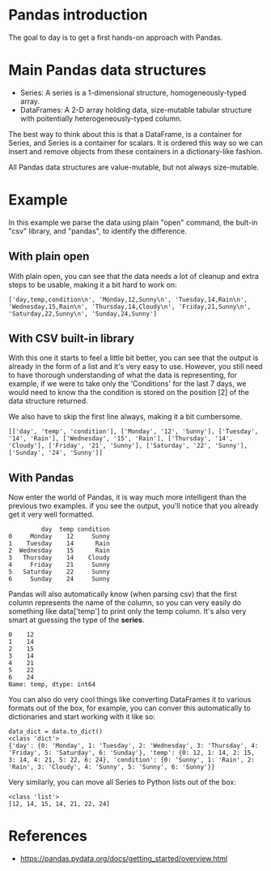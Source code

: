 # Pandas introduction

The goal to day is to get a first hands-on approach with Pandas.

# Main Pandas data structures
* Series: A series is a 1-dimensional structure, homogeneously-typed array.
* DataFrames: A 2-D array holding data, size-mutable tabular structure with poitentially heterogeneously-typed column.


The best way to think about this is that a DataFrame, is a container for Series, and Series
is a container for scalars. It is ordered this way so we can insert and remove objects from
these containers in a dictionary-like fashion.

All Pandas data structures are value-mutable, but not always size-mutable.

# Example

In this example we parse the data using plain "open" command, the bult-in "csv" library,
and "pandas", to identify the difference.

## With plain open
With plain open, you can see that the data needs a lot of cleanup and extra steps to be usable,
making it a bit hard to work on:
```
['day,temp,condition\n', 'Monday,12,Sunny\n', 'Tuesday,14,Rain\n', 'Wednesday,15,Rain\n', 'Thursday,14,Cloudy\n', 'Friday,21,Sunny\n', 'Saturday,22,Sunny\n', 'Sunday,24,Sunny']
```

## With CSV built-in library

With this one it starts to feel a little bit better, you can see that the output is already
in the form of a list and it's very easy to use. However, you still need to have thorough
understanding of what the data is representing, for example, if we were to take only the
'Conditions' for the last 7 days, we would need to know tha the condition is stored on the position [2]
of the data structure returned.

We also have to skip the first line always, making it a bit cumbersome.

```
[['day', 'temp', 'condition'], ['Monday', '12', 'Sunny'], ['Tuesday', '14', 'Rain'], ['Wednesday', '15', 'Rain'], ['Thursday', '14', 'Cloudy'], ['Friday', '21', 'Sunny'], ['Saturday', '22', 'Sunny'], ['Sunday', '24', 'Sunny']]
```

## With Pandas
Now enter the world of Pandas, it is way much more intelligent than the previous two examples.
if you see the output, you'll notice that you already get it very well formatted. 


```
         day  temp condition
0     Monday    12     Sunny
1    Tuesday    14      Rain
2  Wednesday    15      Rain
3   Thursday    14    Cloudy
4     Friday    21     Sunny
5   Saturday    22     Sunny
6     Sunday    24     Sunny
```

Pandas will also automatically know (when parsing csv) that the first column represents the name 
of the column, so you can very easily do something like data['temp'] to print only the temp column.
It's also very smart at guessing the type of the **series**.

```
0    12
1    14
2    15
3    14
4    21
5    22
6    24
Name: temp, dtype: int64
```

You can also do very cool things like converting DataFrames it to various formats out of the box, for example,
you can conver this automatically to dictionaries and start working with it like so:
```
data_dict = data.to_dict()
<class 'dict'>
{'day': {0: 'Monday', 1: 'Tuesday', 2: 'Wednesday', 3: 'Thursday', 4: 'Friday', 5: 'Saturday', 6: 'Sunday'}, 'temp': {0: 12, 1: 14, 2: 15, 3: 14, 4: 21, 5: 22, 6: 24}, 'condition': {0: 'Sunny', 1: 'Rain', 2: 'Rain', 3: 'Cloudy', 4: 'Sunny', 5: 'Sunny', 6: 'Sunny'}}
```

Very similarly, you can move all Series to Python lists out of the box:
```
<class 'list'>
[12, 14, 15, 14, 21, 22, 24]
```

# References
* https://pandas.pydata.org/docs/getting_started/overview.html